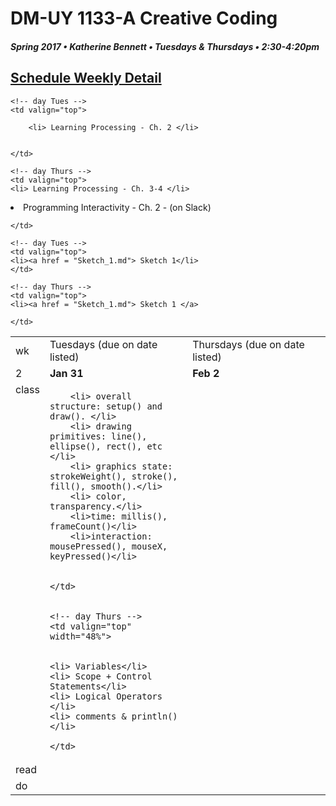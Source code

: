 # DM-UY 1133-A Creative Coding
##### Spring 2017 • Katherine Bennett • Tuesdays & Thursdays • 2:30-4:20pm 

## [Schedule Weekly Detail](Calendar.md) 

<table>
<tr>
<td>wk</td>
<td>Tuesdays (due on date listed)</td>
<td>Thursdays (due on date listed)</td>
</tr>

<!-- dates -->
<tr>
  <td valign="top">2</td>
  <td valign="top" width="48%"><strong>Jan 31</strong></td>
  <td valign="top" width="48%"><strong>Feb 2</strong></td>
</tr>

<!-- class -->
<tr>
	<td valign="top">class</td>
	<!-- day Tues -->
	<td valign="top" width="48%">

		<li> overall structure: setup() and draw(). </li>
		<li> drawing primitives: line(), ellipse(), rect(), etc </li>
		<li> graphics state: strokeWeight(), stroke(), fill(), smooth().</li>
		<li> color, transparency.</li>
		<li>time: millis(), frameCount()</li>
		<li>interaction: mousePressed(), mouseX, keyPressed()</li>

		
	</td>
	

	<!-- day Thurs -->
	<td valign="top" width="48%">

		
	<li> Variables</li>
	<li> Scope + Control Statements</li> 
	<li> Logical Operators </li>
	<li> comments & println()</li>

	</td>

<!-- homework -->
<tr>
  <td valign="top">read</td>
  	
  	<!-- day Tues -->
  	<td valign="top"> 
  
		<li> Learning Processing - Ch. 2 </li>
		

	</td>

  	<!-- day Thurs -->
  	<td valign="top"> 
  	<li> Learning Processing - Ch. 3-4 </li>
  	
   <li>Programming Interactivity - Ch. 2 - (on Slack)</li>	
		
	
  	</td>
 </tr>


 <!-- do -->
<tr>
  <td valign="top">do</td>

	<!-- day Tues -->
 	<td valign="top"> 
 	<li><a href = "Sketch_1.md"> Sketch 1</li>
 	</td>

  	<!-- day Thurs -->
  	<td valign="top">
  	<li><a href = "Sketch_1.md"> Sketch 1 </a>
		
  	</td>

</tr>
</table>